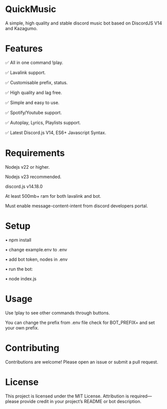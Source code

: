 # QuickMusic

A simple, high quality and stable discord music bot based on DiscordJS V14 and Kazagumo.

# Features

✅ All in one command !play.

✅ Lavalink support.

✅ Customisable prefix, status.

✅ High quality and lag free.

✅ Simple and easy to use.

✅ Spotify/Youtube support.

✅ Autoplay, Lyrics, Playlists support.

✅ Latest Discord.js V14, ES6+ Javascript Syntax.
# Requirements

Nodejs v22 or higher. 

Nodejs v23 recommended.

discord.js v14.18.0

At least 500mb+ ram for both lavalink and bot.

Must enable message-content-intent from discord developers portal.

# Setup

• npm install

• change example.env to .env

• add bot token, nodes in .env

• run the bot:

• node index.js

# Usage

Use !play <song name> to see other commands through buttons.

You can change the prefix from .env file check for BOT_PREFIX= and set your own prefix.

# Contributing

Contributions are welcome! Please open an issue or submit a pull request.

# License

This project is licensed under the MIT License. Attribution is required—please provide credit in your project’s README or bot description.
